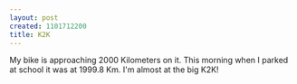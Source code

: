 ```yaml
--- 
layout: post
created: 1101712200
title: K2K
---
```

My bike is approaching 2000 Kilometers on it.  This morning when I parked at school it was at 1999.8 Km.   I'm almost at the big K2K!
